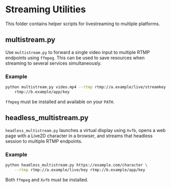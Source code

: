 # Streaming Utilities

This folder contains helper scripts for livestreaming to multiple platforms.

## multistream.py

Use `multistream.py` to forward a single video input to multiple RTMP
endpoints using `ffmpeg`. This can be used to save resources when streaming to
several services simultaneously.

### Example

```bash
python multistream.py video.mp4 --rtmp rtmp://a.example/live/streamkey \
    rtmp://b.example/app/key
```

`ffmpeg` must be installed and available on your `PATH`.

## headless_multistream.py

`headless_multistream.py` launches a virtual display using `Xvfb`, opens a web page with a Live2D character in a browser, and streams that headless session to multiple RTMP endpoints.

### Example

```bash
python headless_multistream.py https://example.com/character \
    --rtmp rtmp://a.example/live/key rtmp://b.example/app/key
```

Both `ffmpeg` and `Xvfb` must be installed.
